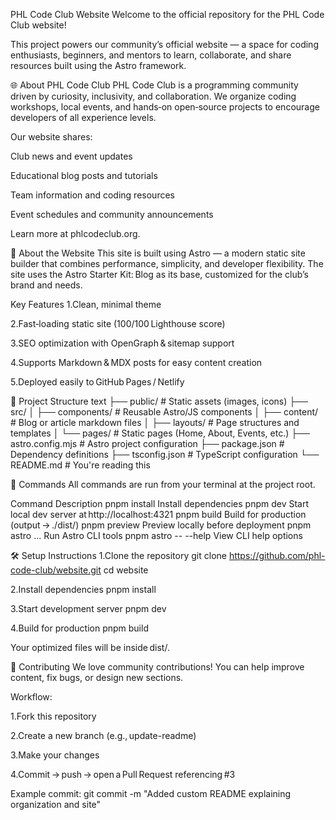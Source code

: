 PHL Code Club Website
Welcome to the official repository for the PHL Code Club website!

This project powers our community’s official website — a space for coding enthusiasts, beginners, and mentors to learn, collaborate, and share resources built using the Astro framework.

🌐 About PHL Code Club
PHL Code Club is a programming community driven by curiosity, inclusivity, and collaboration.
We organize coding workshops, local events, and hands‑on open‑source projects to encourage developers of all experience levels.

Our website shares:

Club news and event updates

Educational blog posts and tutorials

Team information and coding resources

Event schedules and community announcements

Learn more at phlcodeclub.org.

🧩 About the Website
This site is built using Astro — a modern static site builder that combines performance, simplicity, and developer flexibility.
The site uses the Astro Starter Kit: Blog as its base, customized for the club’s brand and needs.

Key Features
1.Clean, minimal theme

2.Fast‑loading static site (100/100 Lighthouse score)

3.SEO optimization with OpenGraph & sitemap support

4.Supports Markdown & MDX posts for easy content creation

5.Deployed easily to GitHub Pages / Netlify

📁 Project Structure
text
├── public/                # Static assets (images, icons)
├── src/
│   ├── components/        # Reusable Astro/JS components
│   ├── content/           # Blog or article markdown files
│   ├── layouts/           # Page structures and templates
│   └── pages/             # Static pages (Home, About, Events, etc.)
├── astro.config.mjs       # Astro project configuration
├── package.json           # Dependency definitions
├── tsconfig.json          # TypeScript configuration
└── README.md              # You're reading this 

🧞 Commands
All commands are run from your terminal at the project root.

Command	Description
pnpm install	Install dependencies
pnpm dev	Start local dev server at http://localhost:4321
pnpm build	Build for production (output → ./dist/)
pnpm preview	Preview locally before deployment
pnpm astro ...	Run Astro CLI tools
pnpm astro -- --help	View CLI help options

🛠️ Setup Instructions
1.Clone the repository
git clone https://github.com/phl-code-club/website.git
cd website

2.Install dependencies
pnpm install

3.Start development server
pnpm dev

4.Build for production
pnpm build

Your optimized files will be inside dist/.

🤝 Contributing
We love community contributions!
You can help improve content, fix bugs, or design new sections.

Workflow:

1.Fork this repository

2.Create a new branch (e.g., update-readme)

3.Make your changes

4.Commit → push → open a Pull Request referencing #3


Example commit:
git commit -m "Added custom README explaining organization and site"